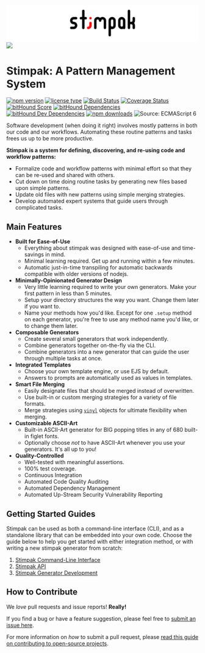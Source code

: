 ![](./source/images/stimpak-logo.png?raw=true)
![](./source/images/generate.gif?raw=true)

# Stimpak: A Pattern Management System

[![npm version](https://img.shields.io/npm/v/stimpak.svg)](https://www.npmjs.com/package/stimpak) [![license type](https://img.shields.io/npm/l/stimpak.svg)](https://github.com/FreeAllMedia/stimpak.git/blob/master/LICENSE)  [![Build Status](https://travis-ci.org/FreeAllMedia/stimpak.png?branch=master)](https://travis-ci.org/FreeAllMedia/stimpak) [![Coverage Status](https://coveralls.io/repos/github/FreeAllMedia/stimpak/badge.svg?branch=master)](https://coveralls.io/github/FreeAllMedia/stimpak?branch=master) [![bitHound Score](https://www.bithound.io/github/FreeAllMedia/stimpak/badges/score.svg)](https://www.bithound.io/github/FreeAllMedia/stimpak) [![bitHound Dependencies](https://www.bithound.io/github/FreeAllMedia/stimpak/badges/dependencies.svg)](https://www.bithound.io/github/FreeAllMedia/stimpak/dependencies/npm) [![bitHound Dev Dependencies](https://www.bithound.io/github/FreeAllMedia/stimpak/badges/devDependencies.svg)](https://www.bithound.io/github/FreeAllMedia/stimpak/dependencies/npm) [![npm downloads](https://img.shields.io/npm/dm/stimpak.svg)](https://www.npmjs.com/package/stimpak) ![Source: ECMAScript 6](https://img.shields.io/badge/Source-ECMAScript_2015-green.svg)

Software development (when doing it right) involves mostly patterns in both our code and our workflows. Automating these routine patterns and tasks frees us up to be more productive.

**Stimpak is a system for defining, discovering, and re-using code and workflow patterns:**

* Formalize code and workflow patterns with minimal effort so that they can be re-used and shared with others.
* Cut down on time doing routine tasks by generating new files based upon simple patterns.
* Update old files with new patterns using simple merging strategies.
* Develop automated expert systems that guide users through complicated tasks.

## Main Features

* **Built for Ease-of-Use**
	* Everything about stimpak was designed with ease-of-use and time-savings in mind.
	* Minimal learning required. Get up and running within a few minutes.
	* Automatic just-in-time transpiling for automatic backwards compatible with older versions of nodejs.
* **Minimally-Opinionated Generator Design**
	* Very little learning required to write your own generators. Make your first pattern in less than 5 minutes.
	* Setup your directory structures the way you want. Change them later if you want to.
	* Name your methods how you'd like. Except for one `.setup` method on each generator, you're free to use any method name you'd like, or to change them later.
* **Composable Generators**
	* Create several small generators that work independently.
	* Combine generators together on-the-fly via the CLI.
	* Combine generators into a new generator that can guide the user through multiple tasks at once.
* **Integrated Templates**
	* Choose your own template engine, or use EJS by default.
	* Answers to prompts are automatically used as values in templates.
* **Smart File Merging**
	* Easily designate files that should be merged instead of overwritten.
	* Use built-in or custom merging strategies for a variety of file formats.
	* Merge strategies using [`vinyl`](https://github.com/gulpjs/vinyl) objects for ultimate flexibility when merging.
* **Customizable ASCII-Art**
	* Built-in ASCII-Art generator for BIG popping titles in any of 680 built-in figlet fonts.
	* Optionally choose *not* to have ASCII-Art whenever you use your generators. It's all up to you!
* **Quality-Controlled**
	* Well-tested with meaningful assertions.
	* 100% test coverage.
	* Continuous Integration
	* Automated Code Quality Auditing
	* Automated Dependency Management
	* Automated Up-Stream Security Vulnerability Reporting


## Getting Started Guides

Stimpak can be used as both a command-line interface (CLI), and as a standalone library that can be embedded into your own code. Choose the guide below to help you get started with either integration method, or with writing a new stimpak generator from scratch:

1. [Stimpak Command-Line Interface](./source/documentation/CLI.md)
2. [Stimpak API](./source/documentation/API.md)
3. [Stimpak Generator Development](./source/documentation/GENERATORS.md)

## How to Contribute

We *love* pull requests and issue reports! **Really!**

If you find a bug or have a feature suggestion, please feel free to [submit an issue here](https://github.com/FreeAllMedia/stimpak/issues).

For more information on *how* to submit a pull request, please [read this guide on contributing to open-source projects](https://guides.github.com/activities/contributing-to-open-source/).
